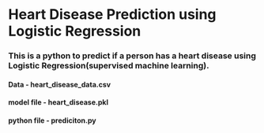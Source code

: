 # Heart Disease Prediction using Logistic Regression

### This is a python to predict if a person has a heart disease using Logistic Regression(supervised machine learning). 
#### Data - heart_disease_data.csv
#### model file - heart_disease.pkl
#### python file - prediciton.py

